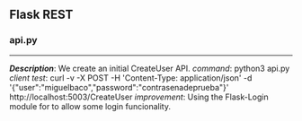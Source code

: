 ## Flask REST

### api.py
-----
_**Description**_: We create an initial CreateUser API. 
*command*: python3 api.py
*client test*: curl -v -X POST  -H 'Content-Type: application/json' -d '{"user":"miguelbaco","password":"contrasenadeprueba"}' http://localhost:5003/CreateUser 
*improvement*: Using the Flask-Login module for to allow some login funcionality.

